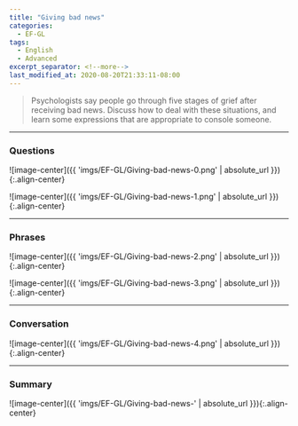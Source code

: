 ```yaml
---
title: "Giving bad news"
categories:
  - EF-GL
tags:
  - English
  - Advanced
excerpt_separator: <!--more-->
last_modified_at: 2020-08-20T21:33:11-08:00
---
```

> Psychologists say people go through five stages of grief after receiving bad news. Discuss how to deal with these situations, and learn some expressions that are appropriate to console someone.
<!--more-->

----------------------
### Questions
![image-center]({{ 'imgs/EF-GL/Giving-bad-news-0.png' | absolute_url }}){:.align-center}

![image-center]({{ 'imgs/EF-GL/Giving-bad-news-1.png' | absolute_url }}){:.align-center}

----------------------
### Phrases
![image-center]({{ 'imgs/EF-GL/Giving-bad-news-2.png' | absolute_url }}){:.align-center}

![image-center]({{ 'imgs/EF-GL/Giving-bad-news-3.png' | absolute_url }}){:.align-center}

----------------------
### Conversation

![image-center]({{ 'imgs/EF-GL/Giving-bad-news-4.png' | absolute_url }}){:.align-center}


----------------------
### Summary

![image-center]({{ 'imgs/EF-GL/Giving-bad-news-' | absolute_url }}){:.align-center}


